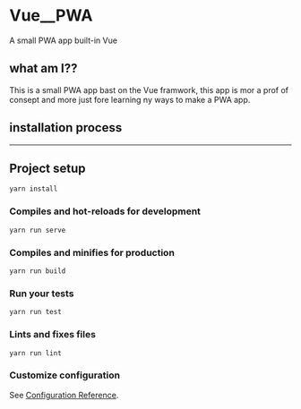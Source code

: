 # Vue__PWA
A small PWA app built-in Vue 

## what am I??
This is a small PWA app bast on the Vue framwork, this app is mor a prof of consept and more just fore learning ny ways to make a PWA app. 

## installation process
__________________________________________

## Project setup
```
yarn install
```

### Compiles and hot-reloads for development
```
yarn run serve
```

### Compiles and minifies for production
```
yarn run build
```

### Run your tests
```
yarn run test
```

### Lints and fixes files
```
yarn run lint
```

### Customize configuration
See [Configuration Reference](https://cli.vuejs.org/config/).
